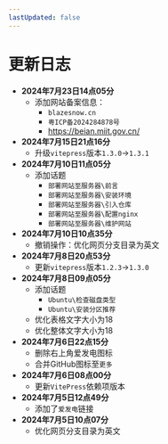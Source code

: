 ```yaml
---
lastUpdated: false
---
```


# 更新日志

- **2024年7月23日14点05分**
	- 添加网站备案信息：
		- ```blazesnow.cn```
		- ```粤ICP备2024284878号```
		- <https://beian.miit.gov.cn/>
- **2024年7月15日21点16分**
	- 升级```vitepress```版本```1.3.0```->```1.3.1```
- **2024年7月10日11点05分**
	- 添加话题
		- ```部署网站至服务器\前言```
		- ```部署网站至服务器\安装环境```
		- ```部署网站至服务器\引入仓库```
		- ```部署网站至服务器\配置nginx```
		- ```部署网站至服务器\维护网站```
- **2024年7月10日10点35分**
	- 撤销操作：优化网页分支目录为英文
- **2024年7月8日20点53分**
	- 更新```vitepress```版本```1.2.3```->```1.3.0```
- **2024年7月8日09点05分**
	- 添加话题
		- ```Ubuntu\检查磁盘类型```
		- ```Ubuntu\安装分区推荐```
	- 优化表格文字大小为18
	- 优化整体文字大小为18
- **2024年7月6日22点15分**
	- 删除右上角爱发电图标
	- 合并GitHub图标至```更多```
- **2024年7月6日08点00分**
	- 更新```VitePress```依赖项版本
- **2024年7月5日12点49分**
	- 添加了```爱发电```链接
- **2024年7月5日10点07分**
	- 优化网页分支目录为英文
